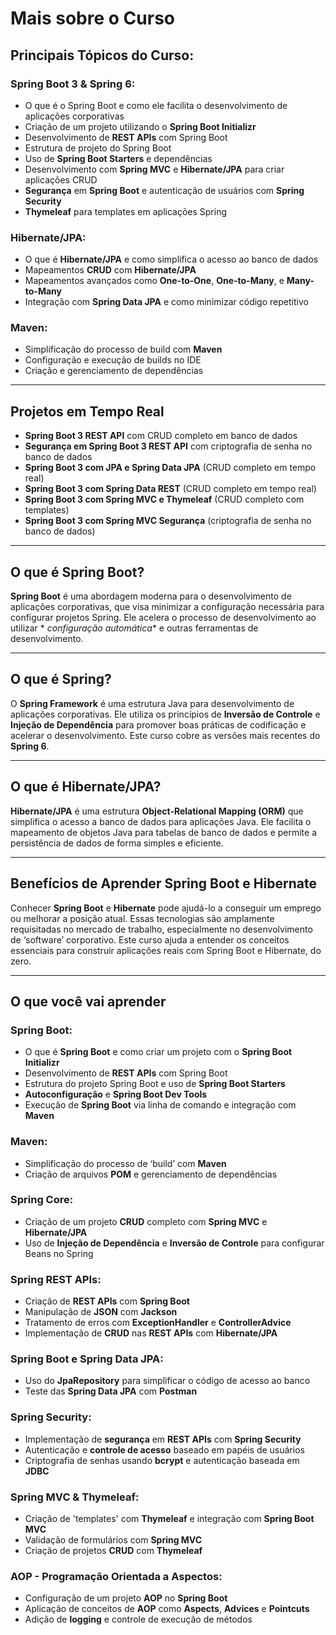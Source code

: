 # Mais sobre o Curso

## Principais Tópicos do Curso:

### **Spring Boot 3 & Spring 6:**

- O que é o Spring Boot e como ele facilita o desenvolvimento de aplicações corporativas
- Criação de um projeto utilizando o **Spring Boot Initializr**
- Desenvolvimento de **REST APIs** com Spring Boot
- Estrutura de projeto do Spring Boot
- Uso de **Spring Boot Starters** e dependências
- Desenvolvimento com **Spring MVC** e **Hibernate/JPA** para criar aplicações CRUD
- **Segurança** em **Spring Boot** e autenticação de usuários com **Spring Security**
- **Thymeleaf** para templates em aplicações Spring

### **Hibernate/JPA:**

- O que é **Hibernate/JPA** e como simplifica o acesso ao banco de dados
- Mapeamentos **CRUD** com **Hibernate/JPA**
- Mapeamentos avançados como **One-to-One**, **One-to-Many**, e **Many-to-Many**
- Integração com **Spring Data JPA** e como minimizar código repetitivo

### **Maven:**

- Simplificação do processo de build com **Maven**
- Configuração e execução de builds no IDE
- Criação e gerenciamento de dependências

---

## Projetos em Tempo Real

- **Spring Boot 3 REST API** com CRUD completo em banco de dados
- **Segurança em Spring Boot 3 REST API** com criptografia de senha no banco de dados
- **Spring Boot 3 com JPA e Spring Data JPA** (CRUD completo em tempo real)
- **Spring Boot 3 com Spring Data REST** (CRUD completo em tempo real)
- **Spring Boot 3 com Spring MVC e Thymeleaf** (CRUD completo com templates)
- **Spring Boot 3 com Spring MVC Segurança** (criptografia de senha no banco de dados)

---

## O que é Spring Boot?

**Spring Boot** é uma abordagem moderna para o desenvolvimento de aplicações corporativas, que visa minimizar a
configuração necessária para configurar projetos Spring. Ele acelera o processo de desenvolvimento ao utilizar *
*configuração automática** e outras ferramentas de desenvolvimento.

---

## O que é Spring?

O **Spring Framework** é uma estrutura Java para desenvolvimento de aplicações corporativas. Ele utiliza os princípios
de **Inversão de Controle** e **Injeção de Dependência** para promover boas práticas de codificação e acelerar o
desenvolvimento. Este curso cobre as versões mais recentes do **Spring 6**.

---

## O que é Hibernate/JPA?

**Hibernate/JPA** é uma estrutura **Object-Relational Mapping (ORM)** que simplifica o acesso a banco de dados para
aplicações Java. Ele facilita o mapeamento de objetos Java para tabelas de banco de dados e permite a persistência de
dados de forma simples e eficiente.

---

## Benefícios de Aprender Spring Boot e Hibernate

Conhecer **Spring Boot** e **Hibernate** pode ajudá-lo a conseguir um emprego ou melhorar a posição atual. Essas
tecnologias são amplamente requisitadas no mercado de trabalho, especialmente no desenvolvimento de ‘software’
corporativo. Este curso ajuda a entender os conceitos essenciais para construir aplicações reais com Spring Boot e
Hibernate, do zero.

---

## O que você vai aprender

### **Spring Boot:**

- O que é **Spring Boot** e como criar um projeto com o **Spring Boot Initializr**
- Desenvolvimento de **REST APIs** com Spring Boot
- Estrutura do projeto Spring Boot e uso de **Spring Boot Starters**
- **Autoconfiguração** e **Spring Boot Dev Tools**
- Execução de **Spring Boot** via linha de comando e integração com **Maven**

### **Maven:**

- Simplificação do processo de ‘build’ com **Maven**
- Criação de arquivos **POM** e gerenciamento de dependências

### **Spring Core:**

- Criação de um projeto **CRUD** completo com **Spring MVC** e **Hibernate/JPA**
- Uso de **Injeção de Dependência** e **Inversão de Controle** para configurar Beans no Spring

### **Spring REST APIs:**

- Criação de **REST APIs** com **Spring Boot**
- Manipulação de **JSON** com **Jackson**
- Tratamento de erros com **ExceptionHandler** e **ControllerAdvice**
- Implementação de **CRUD** nas **REST APIs** com **Hibernate/JPA**

### **Spring Boot e Spring Data JPA:**

- Uso do **JpaRepository** para simplificar o código de acesso ao banco
- Teste das **Spring Data JPA** com **Postman**

### **Spring Security:**

- Implementação de **segurança** em **REST APIs** com **Spring Security**
- Autenticação e **controle de acesso** baseado em papéis de usuários
- Criptografia de senhas usando **bcrypt** e autenticação baseada em **JDBC**

### **Spring MVC & Thymeleaf:**

- Criação de 'templates' com **Thymeleaf** e integração com **Spring Boot MVC**
- Validação de formulários com **Spring MVC**
- Criação de projetos **CRUD** com **Thymeleaf**

### **AOP - Programação Orientada a Aspectos:**

- Configuração de um projeto **AOP** no **Spring Boot**
- Aplicação de conceitos de **AOP** como **Aspects**, **Advices** e **Pointcuts**
- Adição de **logging** e controle de execução de métodos